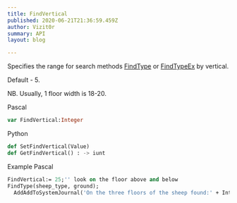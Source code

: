 ```yaml
---
title: FindVertical
published: 2020-06-21T21:36:59.459Z
author: Vizit0r
summary: API
layout: blog

---
```


 

Specifies the range for search methods [FindType](../FindType) or [FindTypeEx](../FindTypeEx) by vertical.

Default - 5.

NB. Usually, 1 floor width is 18-20.


Pascal

```pascal
var FindVertical:Integer
```



Python
```python
def SetFindVertical(Value)
def GetFindVertical() : -> iunt

```


Example Pascal
```pascal
FindVertical:= 25;'' look on the floor above and below
FindType(sheep_type, ground);
  AddAddToSystemJournal('On the three floors of the sheep found:' + IntToStr(FindQuantity));
```